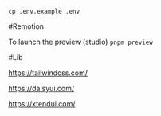 `cp .env.example .env`

#Remotion

To launch the preview (studio)
`pnpm preview`

#Lib

https://tailwindcss.com/

https://daisyui.com/

https://xtendui.com/